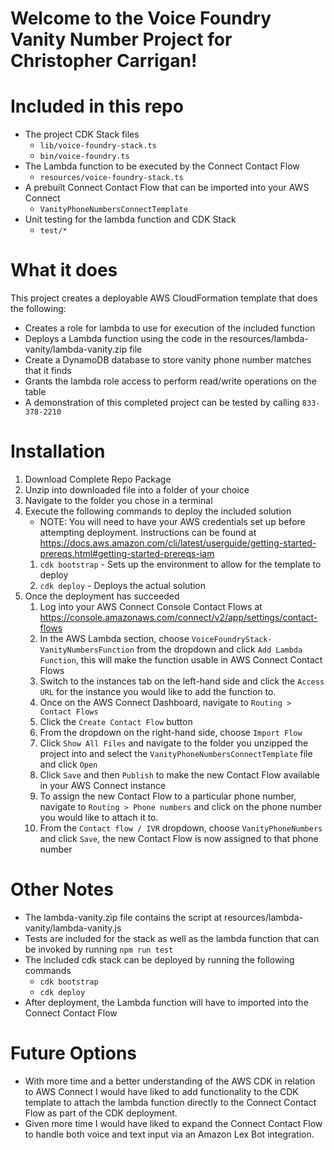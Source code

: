 # Welcome to the Voice Foundry Vanity Number Project for Christopher Carrigan!

# Included in this repo
* The project CDK Stack files
    - `lib/voice-foundry-stack.ts`
    - `bin/voice-foundry.ts`
* The Lambda function to be executed by the Connect Contact Flow
    - `resources/voice-foundry-stack.ts`
* A prebuilt Connect Contact Flow that can be imported into your AWS Connect
    - `VanityPhoneNumbersConnectTemplate`
* Unit testing for the lambda function and CDK Stack
    - `test/*`

# What it does
This project creates a deployable AWS CloudFormation template that does the following:
* Creates a role for lambda to use for execution of the included function
* Deploys a Lambda function using the code in the resources/lambda-vanity/lambda-vanity.zip file
* Create a DynamoDB database to store vanity phone number matches that it finds
* Grants the lambda role access to perform read/write operations on the table
* A demonstration of this completed project can be tested by calling `833-378-2210`

# Installation
1. Download Complete Repo Package
2. Unzip into downloaded file into a folder of your choice
3. Navigate to the folder you chose in a terminal
4. Execute the following commands to deploy the included solution
   * NOTE: You will need to have your AWS credentials set up before attempting deployment.  Instructions can be found at https://docs.aws.amazon.com/cli/latest/userguide/getting-started-prereqs.html#getting-started-prereqs-iam
   1. `cdk bootstrap` - Sets up the environment to allow for the template to deploy
   2. `cdk deploy` - Deploys the actual solution
5. Once the deployment has succeeded
   1. Log into your AWS Connect Console Contact Flows at https://console.amazonaws.com/connect/v2/app/settings/contact-flows
   2. In the AWS Lambda section, choose `VoiceFoundryStack-VanityNumbersFunction` from the dropdown and click `Add Lambda Function`, this will make the function usable in AWS Connect Contact Flows
   3. Switch to the instances tab on the left-hand side and click the `Access URL` for the instance you would like to add the function to.
   4. Once on the AWS Connect Dashboard, navigate to `Routing > Contact Flows`
   5. Click the `Create Contact Flow` button
   6. From the dropdown on the right-hand side, choose `Import Flow`
   7. Click `Show All Files` and navigate to the folder you unzipped the project into and select the `VanityPhoneNumbersConnectTemplate` file and click `Open`
   8. Click `Save` and then `Publish` to make the new Contact Flow available in your AWS Connect instance
   9. To assign the new Contact Flow to a particular phone number, navigate to `Routing > Phone numbers` and click on the phone number you would like to attach it to.
   10. From the `Contact flow / IVR` dropdown, choose `VanityPhoneNumbers` and click `Save`, the new Contact Flow is now assigned to that phone number  

# Other Notes
* The lambda-vanity.zip file contains the script at resources/lambda-vanity/lambda-vanity.js
* Tests are included for the stack as well as the lambda function that can be invoked by running `npm run test`
* The included cdk stack can be deployed by running the following commands
    - `cdk bootstrap`
    - `cdk deploy`
* After deployment, the Lambda function will have to imported into the Connect Contact Flow

# Future Options
* With more time and a better understanding of the AWS CDK in relation to AWS Connect
  I would have liked to add functionality to the CDK template to attach the lambda function
  directly to the Connect Contact Flow as part of the CDK deployment.
* Given more time I would have liked to expand the Connect Contact Flow to handle both voice and text input via an 
  Amazon Lex Bot integration.  

